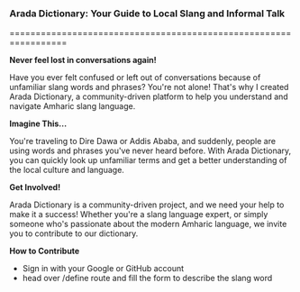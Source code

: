### Arada Dictionary: Your Guide to Local Slang and Informal Talk
=================================================================

**Never feel lost in conversations again!**

Have you ever felt confused or left out of conversations because of unfamiliar slang words and phrases? You're not alone! That's why I created Arada Dictionary, a community-driven platform to help you understand and navigate Amharic slang language.


**Imagine This...**

You're traveling to Dire Dawa or Addis Ababa, and suddenly, people are using words and phrases you've never heard before. With Arada Dictionary, you can quickly look up unfamiliar terms and get a better understanding of the local culture and language.

**Get Involved!**

Arada Dictionary is a community-driven project, and we need your help to make it a success! Whether you're a slang language expert, or simply someone who's passionate about the modern Amharic language, we invite you to contribute to our dictionary.

**How to Contribute**

* Sign in with your Google or GitHub account
* head over /define route and fill the form to describe the slang word
